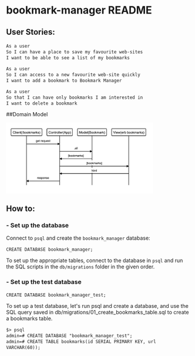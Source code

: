 # bookmark-manager README


## User Stories:

```
As a user
So I can have a place to save my favourite web-sites
I want to be able to see a list of my bookmarks 
```
```
As a user
So I can access to a new favourite web-site quickly
I want to add a bookmark to Bookmark Manager
```
```
As a user
So that I can have only bookmarks I am interested in
I want to delete a bookmark
```


##Domain Model

<img alt="bookmark-manager first page" src="./Bookmark-diagram.png" width="400px" style="display: block;" />


## How to:

### - Set up the database

Connect to `psql` and create the `bookmark_manager` database:

```
CREATE DATABASE bookmark_manager;
```

To set up the appropriate tables, connect to the database in `psql` and run the SQL scripts in the `db/migrations` folder in the given order.

### - Set up the test database

```
CREATE DATABASE bookmark_manager_test;
```
To set up a test database, let's run psql and create a database, and use the SQL query saved in db/migrations/01_create_bookmarks_table.sql to create a bookmarks table.

```
$> psql
admin=# CREATE DATABASE "bookmark_manager_test";
admin=# CREATE TABLE bookmarks(id SERIAL PRIMARY KEY, url VARCHAR(60));
```
